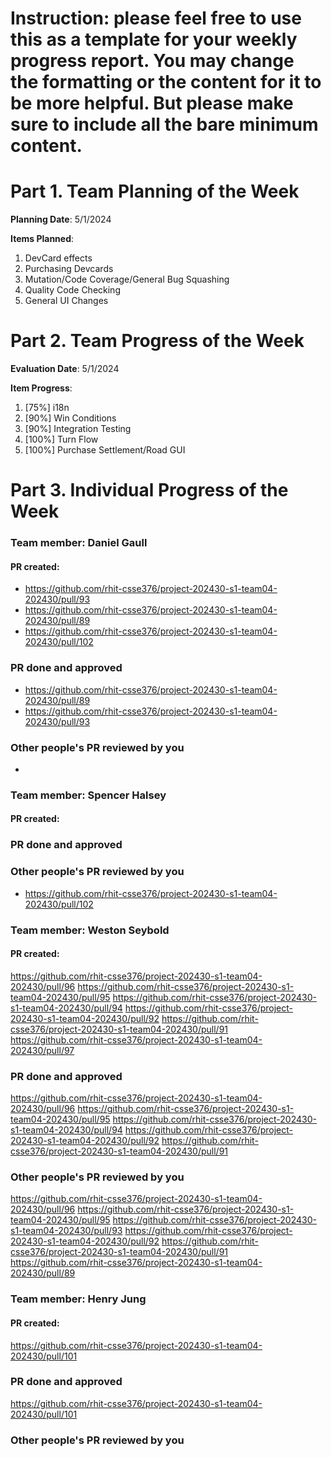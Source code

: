 # Instruction: please feel free to use this as a template for your weekly progress report. You may change the formatting or the content for it to be more helpful. But please make sure to include all the bare minimum content.

# Part 1. Team Planning of the Week
**Planning Date**: 5/1/2024

**Items Planned**:
1. DevCard effects
2. Purchasing Devcards
4. Mutation/Code Coverage/General Bug Squashing
5. Quality Code Checking
6. General UI Changes

# Part 2. Team Progress of the Week
**Evaluation Date**: 5/1/2024

**Item Progress**:
1. [75%] i18n
2. [90%] Win Conditions
3. [90%] Integration Testing
4. [100%] Turn Flow
5. [100%] Purchase Settlement/Road GUI

# Part 3. Individual Progress of the Week
### Team member: Daniel Gaull
#### PR created:
- https://github.com/rhit-csse376/project-202430-s1-team04-202430/pull/93
- https://github.com/rhit-csse376/project-202430-s1-team04-202430/pull/89
- https://github.com/rhit-csse376/project-202430-s1-team04-202430/pull/102

### PR done and approved
- https://github.com/rhit-csse376/project-202430-s1-team04-202430/pull/89
- https://github.com/rhit-csse376/project-202430-s1-team04-202430/pull/93

### Other people's PR reviewed by you
- 

### Team member: Spencer Halsey
#### PR created:

### PR done and approved

### Other people's PR reviewed by you
- https://github.com/rhit-csse376/project-202430-s1-team04-202430/pull/102

### Team member: Weston Seybold
#### PR created:
https://github.com/rhit-csse376/project-202430-s1-team04-202430/pull/96
https://github.com/rhit-csse376/project-202430-s1-team04-202430/pull/95
https://github.com/rhit-csse376/project-202430-s1-team04-202430/pull/94
https://github.com/rhit-csse376/project-202430-s1-team04-202430/pull/92
https://github.com/rhit-csse376/project-202430-s1-team04-202430/pull/91
https://github.com/rhit-csse376/project-202430-s1-team04-202430/pull/97
### PR done and approved
https://github.com/rhit-csse376/project-202430-s1-team04-202430/pull/96
https://github.com/rhit-csse376/project-202430-s1-team04-202430/pull/95
https://github.com/rhit-csse376/project-202430-s1-team04-202430/pull/94
https://github.com/rhit-csse376/project-202430-s1-team04-202430/pull/92
https://github.com/rhit-csse376/project-202430-s1-team04-202430/pull/91

### Other people's PR reviewed by you
https://github.com/rhit-csse376/project-202430-s1-team04-202430/pull/96
https://github.com/rhit-csse376/project-202430-s1-team04-202430/pull/95
https://github.com/rhit-csse376/project-202430-s1-team04-202430/pull/93
https://github.com/rhit-csse376/project-202430-s1-team04-202430/pull/92
https://github.com/rhit-csse376/project-202430-s1-team04-202430/pull/91
https://github.com/rhit-csse376/project-202430-s1-team04-202430/pull/89


### Team member: Henry Jung
#### PR created: 
https://github.com/rhit-csse376/project-202430-s1-team04-202430/pull/101


### PR done and approved
https://github.com/rhit-csse376/project-202430-s1-team04-202430/pull/101


### Other people's PR reviewed by you


